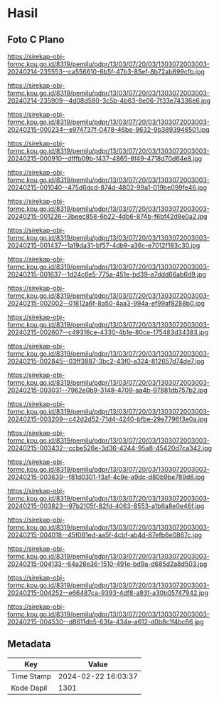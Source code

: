 # Hasil

## Foto C Plano

https://sirekap-obj-formc.kpu.go.id/8319/pemilu/pdpr/13/03/07/20/03/1303072003003-20240214-235553--ca556610-6b5f-47b3-85ef-8b72ab899cfb.jpg

https://sirekap-obj-formc.kpu.go.id/8319/pemilu/pdpr/13/03/07/20/03/1303072003003-20240214-235909--4d08d580-3c5b-4b63-8e06-7f33e74336e6.jpg

https://sirekap-obj-formc.kpu.go.id/8319/pemilu/pdpr/13/03/07/20/03/1303072003003-20240215-000234--e974737f-0478-46be-9632-9b3893946501.jpg

https://sirekap-obj-formc.kpu.go.id/8319/pemilu/pdpr/13/03/07/20/03/1303072003003-20240215-000910--dfffb09b-f437-4865-8f49-4718d70d64e8.jpg

https://sirekap-obj-formc.kpu.go.id/8319/pemilu/pdpr/13/03/07/20/03/1303072003003-20240215-001040--475d6dcd-874d-4802-99a1-019be099fe46.jpg

https://sirekap-obj-formc.kpu.go.id/8319/pemilu/pdpr/13/03/07/20/03/1303072003003-20240215-001226--3beec858-6b22-4db6-874b-f6bf42d8e0a2.jpg

https://sirekap-obj-formc.kpu.go.id/8319/pemilu/pdpr/13/03/07/20/03/1303072003003-20240215-001437--1a19da31-bf57-4db9-a36c-e7012f183c30.jpg

https://sirekap-obj-formc.kpu.go.id/8319/pemilu/pdpr/13/03/07/20/03/1303072003003-20240215-001637--1d24c6e5-775a-451e-bd39-a7ddd66ab6d9.jpg

https://sirekap-obj-formc.kpu.go.id/8319/pemilu/pdpr/13/03/07/20/03/1303072003003-20240215-002002--01812a6f-8a50-4aa3-994a-ef99af8288b0.jpg

https://sirekap-obj-formc.kpu.go.id/8319/pemilu/pdpr/13/03/07/20/03/1303072003003-20240215-002607--c49316ce-4330-4b1e-80ce-175483d34383.jpg

https://sirekap-obj-formc.kpu.go.id/8319/pemilu/pdpr/13/03/07/20/03/1303072003003-20240215-002845--03ff3887-3bc2-43f0-a324-812657d74de7.jpg

https://sirekap-obj-formc.kpu.go.id/8319/pemilu/pdpr/13/03/07/20/03/1303072003003-20240215-003031--7962e0b9-3148-4709-aa4b-97881db757b2.jpg

https://sirekap-obj-formc.kpu.go.id/8319/pemilu/pdpr/13/03/07/20/03/1303072003003-20240215-003209--c42d2d52-71d4-4240-bfbe-29e7796f3e0a.jpg

https://sirekap-obj-formc.kpu.go.id/8319/pemilu/pdpr/13/03/07/20/03/1303072003003-20240215-003432--ccbe526e-3d36-4244-95a8-45420d7ca342.jpg

https://sirekap-obj-formc.kpu.go.id/8319/pemilu/pdpr/13/03/07/20/03/1303072003003-20240215-003639--f81d0301-f3af-4c9e-a9dc-d80b9be789d6.jpg

https://sirekap-obj-formc.kpu.go.id/8319/pemilu/pdpr/13/03/07/20/03/1303072003003-20240215-003823--97b2105f-82fd-4063-8553-a1b6a8e0e46f.jpg

https://sirekap-obj-formc.kpu.go.id/8319/pemilu/pdpr/13/03/07/20/03/1303072003003-20240215-004018--45f081ed-aa5f-4cbf-ab4d-87efb6e0867c.jpg

https://sirekap-obj-formc.kpu.go.id/8319/pemilu/pdpr/13/03/07/20/03/1303072003003-20240215-004133--64a28e36-1510-491e-bd9a-d685d2a8d503.jpg

https://sirekap-obj-formc.kpu.go.id/8319/pemilu/pdpr/13/03/07/20/03/1303072003003-20240215-004252--e66487ca-9393-4df8-a93f-a30b05747942.jpg

https://sirekap-obj-formc.kpu.go.id/8319/pemilu/pdpr/13/03/07/20/03/1303072003003-20240215-004530--d8611db5-63fa-434e-a612-d0b8c1f4bc66.jpg


## Metadata

| Key        | Value               |
| ---------- | ------------------- |
| Time Stamp | 2024-02-22 16:03:37 |
| Kode Dapil | 1301                |




